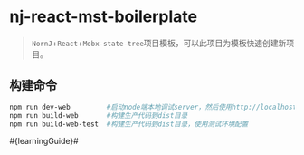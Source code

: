 nj-react-mst-boilerplate
====

> `NornJ`+`React`+`Mobx-state-tree`项目模板，可以此项目为模板快速创建新项目。

## 构建命令

```sh
npm run dev-web         #启动node端本地调试server，然后使用http://localhost:8080/dist/web访问页面
npm run build-web       #构建生产代码到dist目录
npm run build-web-test  #构建生产代码到dist目录，使用测试环境配置
```

#{learningGuide}#